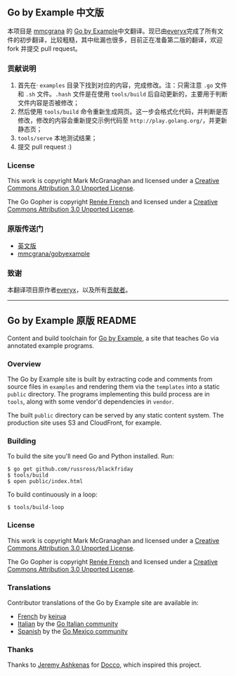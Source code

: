 ## Go by Example 中文版

本项目是 [mmcgrana](https://github.com/mmcgrana) 的 [Go by Example](https://github.com/mmcgrana/gobyexample)中文翻译。现已由[everyx](https://github.com/everyx)完成了所有文件的初步翻译，比较粗糙，其中纰漏也很多，目前正在准备第二版的翻译，欢迎 fork 并提交 pull request。

### 贡献说明

1. 首先在· `examples` 目录下找到对应的内容，完成修改。注：只需注意 `.go` 文件和 `.sh` 文件。`.hash` 文件是在使用 `tools/build` 后自动更新的，主要用于判断文件内容是否被修改；
1. 然后使用 `tools/build` 命令重新生成网页。这一步会格式化代码，并判断是否修改，修改的内容会重新提交示例代码至 `http://play.golang.org/`，并更新静态页；
1. `tools/serve` 本地测试结果；
1. 提交 pull request :)

### License

This work is copyright Mark McGranaghan and licensed under a
[Creative Commons Attribution 3.0 Unported License](http://creativecommons.org/licenses/by/3.0/).

The Go Gopher is copyright [Renée French](http://reneefrench.blogspot.com/) and licensed under a
[Creative Commons Attribution 3.0 Unported License](http://creativecommons.org/licenses/by/3.0/).

### 原版传送门

- [英文版](https://gobyexample.com)
- [mmcgrana/gobyexample](https://github.com/mmcgrana/gobyexample)

### 致谢

本翻译项目原作者[everyx](https://github.com/everyx)，以及所有[贡献者](https://github.com/xg-wang/gobyexample/graphs/contributors)。

---

## Go by Example 原版 README

Content and build toolchain for [Go by Example](https://gobyexample.com),
a site that teaches Go via annotated example programs.


### Overview

The Go by Example site is built by extracting code and
comments from source files in `examples` and rendering
them via the `templates` into a static `public`
directory. The programs implementing this build process
are in `tools`, along with some vendor'd dependencies
in `vendor`.

The built `public` directory can be served by any
static content system. The production site uses S3 and
CloudFront, for example.


### Building

To build the site you'll need Go and Python installed. Run:

```console
$ go get github.com/russross/blackfriday
$ tools/build
$ open public/index.html
```

To build continuously in a loop:

```console
$ tools/build-loop
```


### License

This work is copyright Mark McGranaghan and licensed under a
[Creative Commons Attribution 3.0 Unported License](http://creativecommons.org/licenses/by/3.0/).

The Go Gopher is copyright [Renée French](http://reneefrench.blogspot.com/) and licensed under a
[Creative Commons Attribution 3.0 Unported License](http://creativecommons.org/licenses/by/3.0/).


### Translations

Contributor translations of the Go by Example site are available in:

* [French](http://le-go-par-l-exemple.keiruaprod.fr) by [keirua](https://github.com/keirua/gobyexample)
* [Italian](http://gobyexample.it) by the [Go Italian community](https://github.com/golangit/gobyexample-it)
* [Spanish](http://goconejemplos.com) by the [Go Mexico community](https://github.com/dabit/gobyexample)

### Thanks

Thanks to [Jeremy Ashkenas](https://github.com/jashkenas)
for [Docco](http://jashkenas.github.com/docco/), which
inspired this project.
